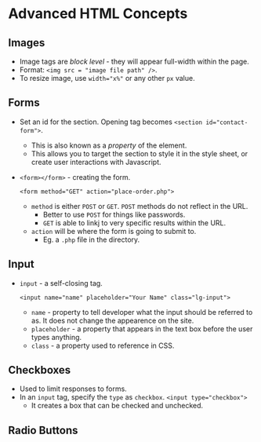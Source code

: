# Advanced HTML Concepts

## Images
- Image tags are *block level* - they will appear full-width within the page.
- Format: `<img src = "image file path" />`.
- To resize image, use `width="x%"` or any other `px` value.

## Forms
- Set an id for the section. Opening tag becomes `<section id="contact-form">`.
  - This is also known as a *property* of the element.
  - This allows you to target the section to style it in the style sheet, or create user interactions with Javascript.
- `<form></form>` - creating the form.

  `<form method="GET" action="place-order.php">`

  - `method` is either `POST` or `GET`. `POST` methods do not reflect in the URL.
    - Better to use `POST` for things like passwords.
    - `GET` is able to linkj to very specific results within the URL.
  - `action` will be where the form is going to submit to.
    - Eg. a `.php` file in the directory.

## Input
- `input` - a self-closing tag.

  `<input name="name" placeholder="Your Name" class="lg-input">`

  - `name` - property to tell developer what the input should be referred to as. It does not change the appearence on the site.
  - `placeholder` - a property that appears in the text box before the user types anything.
  - `class` - a property used to reference in CSS.

## Checkboxes
- Used to limit responses to forms.
- In an `input` tag, specify the `type` as `checkbox`.
  `<input type="checkbox">`
  - It creates a box that can be checked and unchecked.

## Radio Buttons
